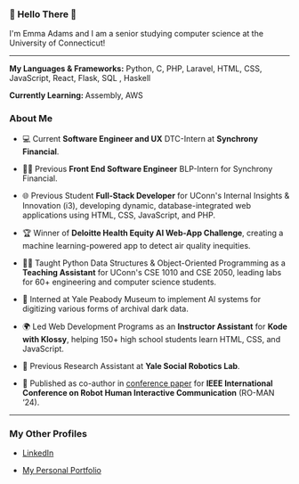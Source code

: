 <h3>👋 Hello There 👋</h3>  

I'm Emma Adams and I am a senior studying computer science at the University of Connecticut!

<hr/>

<strong>My Languages & Frameworks:</strong> Python, C, PHP, Laravel, HTML, CSS, JavaScript, React, Flask, SQL  , Haskell

<strong>Currently Learning: </strong>Assembly, AWS  

<h3>About Me</h3>  

- 💻 Current <strong>Software Engineer and UX</strong> DTC-Intern at <strong>Synchrony Financial</strong>.

- 👩‍💻 Previous <strong>Front End Software Engineer</strong> BLP-Intern for Synchrony Financial.

- 🌐 Previous Student <strong>Full-Stack Developer</strong> for UConn's Internal Insights & Innovation (i3), developing dynamic, database-integrated web applications using HTML, CSS, JavaScript, and PHP.

- 🏆 Winner of <strong>Deloitte Health Equity AI Web-App Challenge</strong>, creating a machine learning-powered app to detect air quality inequities.

- 👩‍💻 Taught Python Data Structures & Object-Oriented Programming as a <strong>Teaching Assistant</strong> for UConn's CSE 1010 and CSE 2050, leading labs for 60+ engineering and computer science students.

- 🦖 Interned at Yale Peabody Museum to implement AI systems for digitizing various forms of archival dark data.

- 🌍 Led Web Development Programs as an <strong>Instructor Assistant</strong> for <strong>Kode with Klossy</strong>, helping 150+ high school students learn HTML, CSS, and JavaScript.

- 🤖 Previous Research Assistant at <strong>Yale Social Robotics Lab</strong>.

- 📖 Published as co-author in [conference paper](https://scazlab.yale.edu/sites/default/files/files/RO_MAN_2024___Hide_and_Seek%20(10).pdf) for <strong>IEEE International Conference on Robot Human Interactive Communication</strong> (RO-MAN ‘24).

<hr/>
<h3>My Other Profiles</h3>  

- [LinkedIn](https://www.linkedin.com/in/emma-adams-ct/)  

- [My Personal Portfolio](https://emma-adams.replit.app/)
